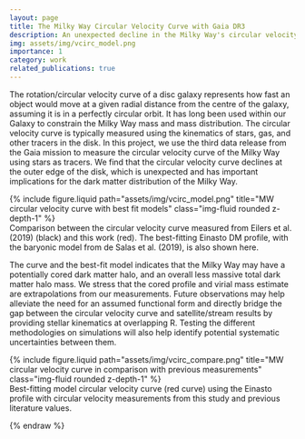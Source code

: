 ```yaml
---
layout: page
title: The Milky Way Circular Velocity Curve with Gaia DR3
description: An unexpected decline in the Milky Way's circular velocity curve at the outer edge of the disk
img: assets/img/vcirc_model.png
importance: 1
category: work
related_publications: true
---
```


The rotation/circular velocity curve of a disc galaxy represents how fast an object would move at a given radial distance from the centre of the galaxy, assuming it is in a perfectly circular orbit. 
It has long been used within our Galaxy to constrain the Milky Way mass and mass distribution. 
The circular velocity curve is typically measured using the kinematics of stars, gas, and other tracers in the disk. 
In this project, we use the third data release from the Gaia mission to measure the circular velocity curve of the Milky Way using stars as tracers. 
We find that the circular velocity curve declines at the outer edge of the disk, which is unexpected and has important implications for the dark matter distribution of the Milky Way.

<div class="row">
    <div class="col-sm mt-3 mt-md-0">
        {% include figure.liquid path="assets/img/vcirc_model.png" title="MW circular velocity curve with best fit models" class="img-fluid rounded z-depth-1" %}
    </div>
</div>
<div class="caption">
    Comparison between the circular velocity curve measured from Eilers et al. (2019) (black) and this work (red). The best-fitting Einasto DM profile, with the baryonic model from de Salas et al. (2019), is also shown here.
</div>

The curve and the best-fit model indicates that the Milky Way may have a potentially cored dark matter halo, and an overall less massive total dark matter halo mass.
We stress that the cored profile and virial mass estimate are extrapolations from our measurements.
Future observations may help alleviate the need for an assumed functional form and directly bridge the gap between the circular velocity curve and satellite/stream results by providing stellar kinematics at overlapping R. 
Testing the different methodologies on simulations will also help identify potential systematic uncertainties between them.

<div class="row">
    <div class="col-sm mt-3 mt-md-0">
        {% include figure.liquid path="assets/img/vcirc_compare.png" title="MW circular velocity curve in comparison with previous measurements" class="img-fluid rounded z-depth-1" %}
    </div>
</div>
<div class="caption">
    Best-fitting model circular velocity curve (red curve) using the Einasto profile with circular velocity measurements from this study and previous literature values.
</div>

{% endraw %}
